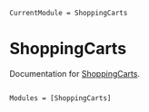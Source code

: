 ```@meta
CurrentModule = ShoppingCarts
```

# ShoppingCarts

Documentation for [ShoppingCarts](https://github.com/yuehhua/ShoppingCarts.jl).

```@index
```

```@autodocs
Modules = [ShoppingCarts]
```
